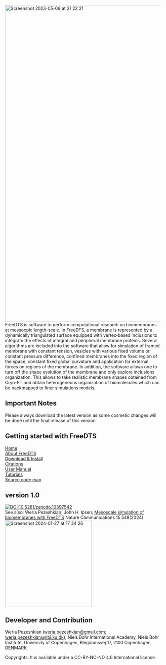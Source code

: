 <img width="1024" alt="Screenshot 2023-05-09 at 21 22 21" src="https://github.com/weria-pezeshkian/FreeDTS/assets/47776510/7b7e05a3-3d75-4ec0-b087-ef8569aacb79">
FreeDTS is software to perform computational research on biomembranes at messocpic length-scale. In FreeDTS, a membrane is represented by a dynamically triangulated surface equipped with vertex-based inclusions to integrate the effects of integral and peripheral membrane proteins. Several algorithms are included into the software that allow for simulation of framed membrane with constant tension, vesicles with various fixed volume or constant pressure difference, confined membranes into the fixed region of the space, constant fixed global curvature and application for external forces on regions of the membrane. In addition, the software allows one to turn off the shape evolution of the membrane and only explore inclusions organization. This allows to take realistic membrane shapes obtained from Cryo-ET and obtain heterogeneous organization of biomolecules which can be backmapped to finer simulations models. 

## Important Notes
Please always download the latest version as some cosmetic changes will be done until the final release of this version

## Getting started with FreeDTS 
[Home](https://github.com/weria-pezeshkian/FreeDTS/wiki) \
[About FreeDTS](https://github.com/weria-pezeshkian/FreeDTS/wiki/About-FreeDTS) \
[Download & Install](https://github.com/weria-pezeshkian/FreeDTS/wiki/Compiling-the-source-code) \
[Citations](https://github.com/weria-pezeshkian/FreeDTS/wiki/Citations) \
[User Manual](https://github.com/weria-pezeshkian/FreeDTS/blob/master/User_Manual_Tutorials.pdf) \
[Tutorials](https://github.com/weria-pezeshkian/FreeDTS/blob/master/Tutorials.pdf) \
[Source code map](https://github.com/weria-pezeshkian/FreeDTS/blob/master/code_map.pdf) 

## version 1.0
[![DOI:10.5281/zenodo.10397542](https://zenodo.org/badge/DOI/10.5281/zenodo.10397542.svg)](https://doi.org/10.5281/zenodo.10397542)\
See also:
Weria Pezeshkian, John H. Ipsen;
[Mesoscale simulation of biomembranes with FreeDTS](https://www.nature.com/articles/s41467-024-44819-w)
Nature Communications 15 548(2024)
<img width="281" alt="Screenshot 2024-01-27 at 17 34 26" src="https://github.com/weria-pezeshkian/FreeDTS/assets/47776510/123c34a5-2994-4788-8320-752ac24ed2fb">


## Developer and Contribution 
Weria Pezeshkian (weria.pezeshkian@gmail.com; weria.pezeshkian@nbi.ku.dk),
Niels Bohr International Academy, 
Niels Bohr Institute, 
University of Copenhagen, 
Blegdamsvej 17, 2100 Copenhagen, DENMARK

Copyrights: It is available under a CC-BY-NC-ND 4.0 International license
